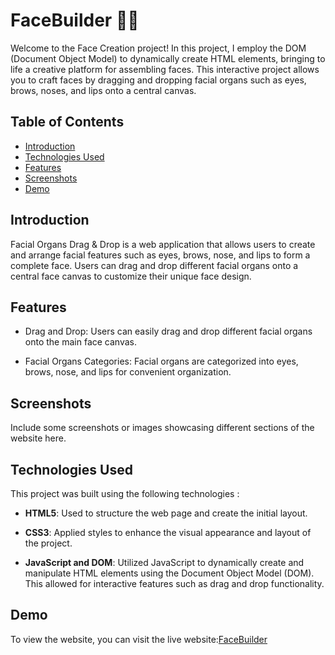 # FaceBuilder :technologist:
Welcome to the Face Creation project! In this project, I employ the DOM (Document Object Model) to dynamically create HTML elements, bringing to life a creative platform for assembling faces. This interactive project allows you to craft faces by dragging and dropping facial organs such as eyes, brows, noses, and lips onto a central canvas.

## Table of Contents
- [Introduction](#introduction)
- [Technologies Used](#technologiesused)
- [Features](#features)
- [Screenshots](#screenshots)
- [Demo](#Demo)

## Introduction

Facial Organs Drag & Drop is a web application that allows users to create and arrange facial features such as eyes, brows, nose, and lips to form a complete face. Users can drag and drop different facial organs onto a central face canvas to customize their unique face design.

## Features

- Drag and Drop: Users can easily drag and drop different facial organs onto the main face canvas.

- Facial Organs Categories: Facial organs are categorized into eyes, brows, nose, and lips for convenient organization.

## Screenshots 

Include some screenshots or images showcasing different sections of the website here.

## Technologies Used

This project was built using the following technologies :

- **HTML5**: Used to structure the web page and create the initial layout.

- **CSS3**: Applied styles to enhance the visual appearance and layout of the project.

- **JavaScript and DOM**: Utilized JavaScript to dynamically create and manipulate HTML elements using the Document Object Model (DOM). This allowed for interactive features such as drag and drop functionality.

## Demo
To view the website, you can visit the live website:[FaceBuilder](https://israa27.github.io/icy-fusion/)

